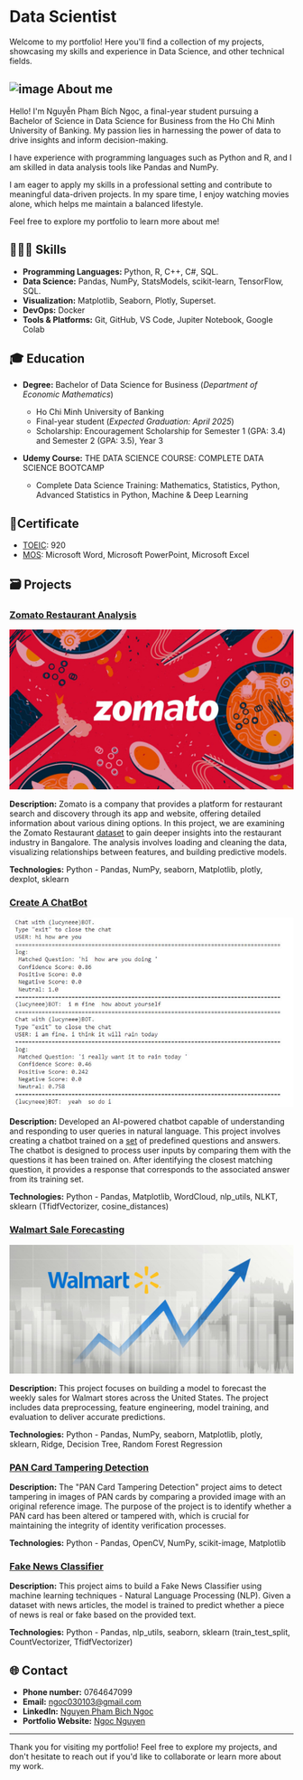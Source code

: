 # Data Scientist

Welcome to my portfolio! Here you'll find a collection of my projects, showcasing my skills and experience in Data Science, and other technical fields.

## ![image](https://github.com/user-attachments/assets/dc87d36f-5efe-433c-941b-7eb554ceb37e) About me
Hello! I'm Nguyễn Phạm Bích Ngọc, a final-year student pursuing a Bachelor of Science in Data Science for Business from the Ho Chi Minh University of Banking. My passion lies in harnessing the power of data to drive insights and inform decision-making.

I have experience with programming languages such as Python and R, and I am skilled in data analysis tools like Pandas and NumPy.

I am eager to apply my skills in a professional setting and contribute to meaningful data-driven projects. In my spare time, I enjoy watching movies alone, which helps me maintain a balanced lifestyle.

Feel free to explore my portfolio to learn more about me!

## 🧑🏻‍💻 Skills

- **Programming Languages:** Python, R, C++, C#, SQL.
- **Data Science:** Pandas, NumPy, StatsModels, scikit-learn, TensorFlow, SQL.
- **Visualization:** Matplotlib, Seaborn, Plotly, Superset.
- **DevOps:** Docker
- **Tools & Platforms:** Git, GitHub, VS Code, Jupiter Notebook, Google Colab

## 🎓 Education

- **Degree:** Bachelor of Data Science for Business (*Department of Economic Mathematics*) 
  - Ho Chi Minh University of Banking
  - Final-year student (*Expected Graduation: April 2025*)
  - Scholarship: Encouragement Scholarship for Semester 1 (GPA: 3.4) and Semester 2 (GPA: 3.5), Year 3

- **Udemy Course:** THE DATA SCIENCE COURSE: COMPLETE DATA SCIENCE BOOTCAMP
  - Complete Data Science Training: Mathematics, Statistics, Python, Advanced Statistics in Python, Machine & Deep Learning

## 📜Certificate
- [TOEIC](https://github.com/lucyneee/ex_porfolio/blob/main/assets/img/Toeic.jpg): 920
- [MOS](https://github.com/lucyneee/ex_porfolio/tree/main/assets/img/mos): Microsoft Word, Microsoft PowerPoint, Microsoft Excel

## 🗃️ Projects

### [Zomato Restaurant Analysis](https://github.com/lucyneee/Zomato-Restaurant-Analysis)

![Zomato Restaurant](assets/img/1698049546840.jpg)

**Description:** Zomato is a company that provides a platform for restaurant search and discovery through its app and website, offering detailed information about various dining options. In this project, we are examining the Zomato Restaurant [dataset](https://www.kaggle.com/datasets/himanshupoddar/zomato-bangalore-restaurants) to gain deeper insights into the restaurant industry in Bangalore. The analysis involves loading and cleaning the data, visualizing relationships between features, and building predictive models.

**Technologies:** Python - Pandas, NumPy, seaborn, Matplotlib, plotly, dexplot, sklearn

### [Create A ChatBot](https://github.com/lucyneee/Create-A-ChatBot/tree/main)

![ChatBot](assets/img/z5901299678159_7403e0cafaeb6385c85b90f1c40d8276.jpg)

**Description:** Developed an AI-powered chatbot capable of understanding and responding to user queries in natural language. This project involves creating a chatbot trained on a [set](https://gist.github.com/fahreziadh/a1ba19c2016fd18b33cf7bca7df42800) of predefined questions and answers. The chatbot is designed to process user inputs by comparing them with the questions it has been trained on. After identifying the closest matching question, it provides a response that corresponds to the associated answer from its training set.

**Technologies:** Python - Pandas, Matplotlib, WordCloud, nlp_utils, NLKT, sklearn (TfidfVectorizer, cosine_distances)

### [Walmart Sale Forecasting](https://github.com/lucyneee/Walmart-Sale-Forecasting)

![Walmart](assets/img/18FA5A52-0F6F-D24B-EC345D734677D39A_W1600_H724.jpg)

**Description:** This project focuses on building a model to forecast the weekly sales for Walmart stores across the United States. The project includes data preprocessing, feature engineering, model training, and evaluation to deliver accurate predictions.

**Technologies:** Python - Pandas, NumPy, seaborn, Matplotlib, plotly, sklearn, Ridge, Decision Tree, Random Forest Regression

###  [PAN Card Tampering Detection](https://github.com/lucyneee/pan-card-tempering/blob/main/PAN_Card_Tampering_Detection_.ipynb)
**Description:** The "PAN Card Tampering Detection" project aims to detect tampering in images of PAN cards by comparing a provided image with an original reference image. The purpose of the project is to identify whether a PAN card has been altered or tampered with, which is crucial for maintaining the integrity of identity verification processes.

**Technologies:** Python - Pandas, OpenCV, NumPy, scikit-image, Matplotlib

### [Fake News Classifier](https://github.com/lucyneee/Fake-News-Classifier/blob/main/Fake_News_Classifier.ipynb)
**Description:** This project aims to build a Fake News Classifier using machine learning techniques -  Natural Language Processing (NLP). Given a dataset with news articles, the model is trained to predict whether a piece of news is real or fake based on the provided text.

**Technologies:** Python - Pandas, nlp_utils, seaborn, sklearn (train_test_split, CountVectorizer, TfidfVectorizer)


## 🌐 Contact

- **Phone number:** 0764647099
- **Email:** ngoc030103@gmail.com
- **LinkedIn:** [Nguyen Pham Bich Ngoc](www.linkedin.com/in/nguyen-pham-bich-ngoc-lucyneee)
- **Portfolio Website:** [Ngoc Nguyen]([(https://lucyneee.github.io/portfolio/)])

---

Thank you for visiting my portfolio! Feel free to explore my projects, and don't hesitate to reach out if you'd like to collaborate or learn more about my work.

